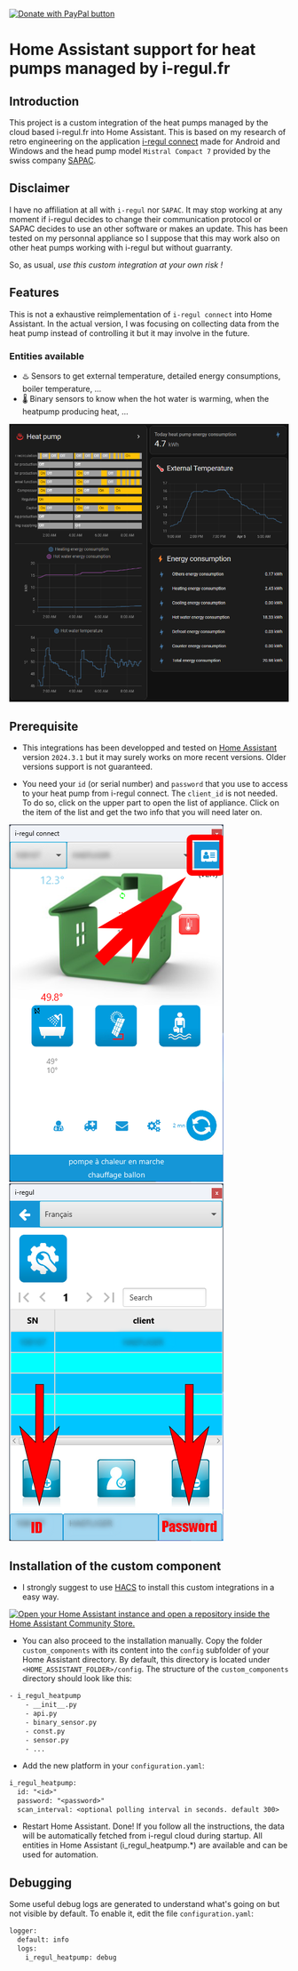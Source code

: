 <a href="https://paypal.me/redpaladin191145"><img src="https://www.paypalobjects.com/en_US/NL/i/btn/btn_donateCC_LG.gif" title="PayPal - The safer, easier way to pay online!" alt="Donate with PayPal button"></a>

# Home Assistant support for heat pumps managed by i-regul.fr

## Introduction

This project is a custom integration of the heat pumps managed by the cloud based i-regul.fr into Home Assistant. This is based on my research of retro engineering on the application [i-regul connect](https://i-regul.com) made for Android and Windows and the head pump model `Mistral Compact 7` provided by the swiss company [SAPAC](https://sapac.ch).

## Disclaimer

I have no affiliation at all with `i-regul` nor `SAPAC`. It may stop working at any moment if i-regul decides to change their communication protocol or SAPAC decides to use an other software or makes an update. This has been tested on my personnal appliance so I suppose that this may work also on other heat pumps working with i-regul but without guarranty.

So, as usual, *use this custom integration at your own risk !*

## Features

This is not a exhaustive reimplementation of `i-regul connect` into Home Assistant. In the actual version, I was focusing on collecting data from the heat pump instead of controlling it but it may involve in the future.

### Entities available

* ♨️ Sensors to get external temperature, detailed energy consumptions, boiler temperature, ...
* 🌡️ Binary sensors to know when the hot water is warming, when the heatpump producing heat, ...

![Home Assistant dashboard](img/ha_dashboard.png)

## Prerequisite

* This integrations has been developped and tested on [Home Assistant](https://home-assistant.io) version `2024.3.1` but it may surely works on more recent versions. Older versions support is not guaranteed.

* You need your ```id``` (or serial number) and ```password``` that you use to access to your heat pump from i-regul connect. The ```client_id``` is not needed. To do so, click on the upper part to open the list of appliance. Click on the item of the list and get the two info that you will need later on.

![Mobile app screenshot 1](img/screen_mobile_app1.png)![Mobile app screenshot 2](img/screen_mobile_app2.png)

## Installation of the custom component

* I strongly suggest to use [HACS](https://hacs.xyz) to install this custom integrations in a easy way.

[![Open your Home Assistant instance and open a repository inside the Home Assistant Community Store.](https://my.home-assistant.io/badges/hacs_repository.svg)](https://my.home-assistant.io/redirect/hacs_repository/?owner=redpaladin&repository=i_regul_heatpump)

* You can also proceed to the installation manually. Copy the folder ```custom_components``` with its content into the ```config``` subfolder of your Home Assistant directory. By default, this directory is located under ```<HOME_ASSISTANT_FOLDER>/config```. The structure of the ```custom_components``` directory should look like this:

```
- i_regul_heatpump
    - __init__.py
    - api.py
    - binary_sensor.py
    - const.py
    - sensor.py
    - ...
```

* Add the new platform in your ```configuration.yaml```:

```
i_regul_heatpump:
  id: "<id>"
  password: "<password>"
  scan_interval: <optional polling interval in seconds. default 300>
```

* Restart Home Assistant.
Done! If you follow all the instructions, the data will be automatically fetched from i-regul cloud during startup. All entities in Home Assistant (i_regul_heatpump.*) are available and can be used for automation.

## Debugging
Some useful debug logs are generated to understand what's going on but not visible by default. To enable it, edit the file ```configuration.yaml```:

```
logger:
  default: info
  logs:
    i_regul_heatpump: debug
```